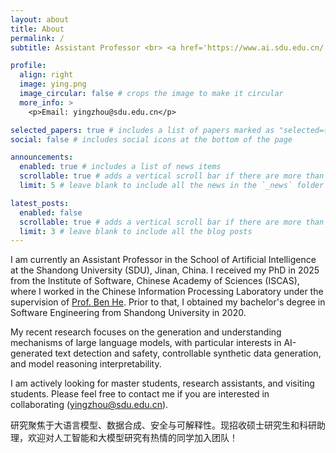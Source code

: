 ```yaml
---
layout: about
title: About
permalink: /
subtitle: Assistant Professor <br> <a href='https://www.ai.sdu.edu.cn/'>School of Artificial Intelligence</a>, <a href='https://www.sdu.edu.cn/'>Shandong University</a>

profile:
  align: right
  image: ying.png
  image_circular: false # crops the image to make it circular
  more_info: >
    <p>Email: yingzhou@sdu.edu.cn</p>

selected_papers: true # includes a list of papers marked as "selected={true}"
social: false # includes social icons at the bottom of the page

announcements:
  enabled: true # includes a list of news items
  scrollable: true # adds a vertical scroll bar if there are more than 3 news items
  limit: 5 # leave blank to include all the news in the `_news` folder

latest_posts:
  enabled: false
  scrollable: true # adds a vertical scroll bar if there are more than 3 new posts items
  limit: 3 # leave blank to include all the blog posts
---
```


I am currently an Assistant Professor in the School of Artificial Intelligence at the Shandong University (SDU), Jinan, China. I received my PhD in 2025 from the Institute of Software, Chinese Academy of Sciences (ISCAS), where I worked in the Chinese Information Processing Laboratory under the supervision of <a href="https://www.icip.org.cn/team/heben/">Prof. Ben He</a>. Prior to that, I obtained my bachelor's degree in Software Engineering from Shandong University in 2020.

My recent research focuses on the generation and understanding mechanisms of large language models, with particular interests in AI-generated text detection and safety, controllable synthetic data generation, and model reasoning interpretability.

I am actively looking for master students, research assistants, and visiting students. Please feel free to contact me if you are interested in collaborating (<a href="mailto:yingzhou@sdu.edu.cn">yingzhou@sdu.edu.cn</a>).

研究聚焦于大语言模型、数据合成、安全与可解释性。现招收硕士研究生和科研助理，欢迎对人工智能和大模型研究有热情的同学加入团队！